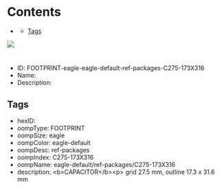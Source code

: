 



Contents
========

* [](#)
	* [Tags](#tags)
  
![][im]
# 

- ID: FOOTPRINT-eagle-eagle-default-ref-packages-C275-173X316
- Name: 
- Description: 

## Tags

- hexID: 
- oompType: FOOTPRINT
- oompSize: eagle
- oompColor: eagle-default
- oompDesc: ref-packages
- oompIndex: C275-173X316
- oompName: eagle-default/ref-packages/C275-173X316
- description: &lt;b&gt;CAPACITOR&lt;/b&gt;&lt;p&gt;&#xD;
grid 27.5 mm, outline 17.3 x 31.6 mm



[im]: image.png
